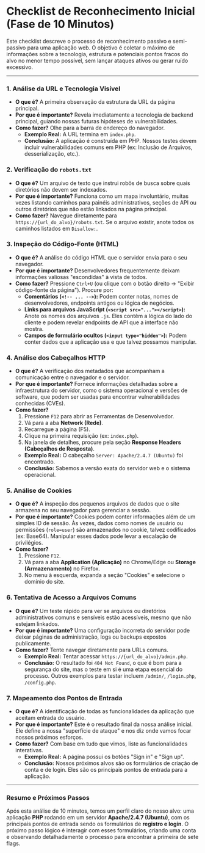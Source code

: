 # Checklist de Reconhecimento Inicial (Fase de 10 Minutos)

Este checklist descreve o processo de reconhecimento passivo e semi-passivo para uma aplicação web. O objetivo é coletar o máximo de informações sobre a tecnologia, estrutura e potenciais pontos fracos do alvo no menor tempo possível, sem lançar ataques ativos ou gerar ruído excessivo.

---

### 1. Análise da URL e Tecnologia Visível

*   **O que é?** A primeira observação da estrutura da URL da página principal.
*   **Por que é importante?** Revela imediatamente a tecnologia de backend principal, guiando nossas futuras hipóteses de vulnerabilidades.
*   **Como fazer?** Olhe para a barra de endereço do navegador.
    *   **Exemplo Real:** A URL termina em `index.php`.
    *   **Conclusão:** A aplicação é construída em PHP. Nossos testes devem incluir vulnerabilidades comuns em PHP (ex: Inclusão de Arquivos, desserialização, etc.).

### 2. Verificação do `robots.txt`

*   **O que é?** Um arquivo de texto que instrui robôs de busca sobre quais diretórios não devem ser indexados.
*   **Por que é importante?** Funciona como um mapa involuntário, muitas vezes listando caminhos para painéis administrativos, seções de API ou outros diretórios que não estão linkados na página principal.
*   **Como fazer?** Navegue diretamente para `https://{url_do_alvo}/robots.txt`. Se o arquivo existir, anote todos os caminhos listados em `Disallow:`.

### 3. Inspeção do Código-Fonte (HTML)

*   **O que é?** A análise do código HTML que o servidor envia para o seu navegador.
*   **Por que é importante?** Desenvolvedores frequentemente deixam informações valiosas "escondidas" à vista de todos.
*   **Como fazer?** Pressione `Ctrl+U` (ou clique com o botão direito -> "Exibir código-fonte da página"). Procure por:
    *   **Comentários (`<!-- ... -->`):** Podem conter notas, nomes de desenvolvedores, endpoints antigos ou lógica de negócios.
    *   **Links para arquivos JavaScript (`<script src="..."></script>`):** Anote os nomes dos arquivos `.js`. Eles contêm a lógica do lado do cliente e podem revelar endpoints de API que a interface não mostra.
    *   **Campos de formulário ocultos (`<input type="hidden">`):** Podem conter dados que a aplicação usa e que talvez possamos manipular.

### 4. Análise dos Cabeçalhos HTTP

*   **O que é?** A verificação dos metadados que acompanham a comunicação entre o navegador e o servidor.
*   **Por que é importante?** Fornece informações detalhadas sobre a infraestrutura do servidor, como o sistema operacional e versões de software, que podem ser usadas para encontrar vulnerabilidades conhecidas (CVEs).
*   **Como fazer?**
    1.  Pressione `F12` para abrir as Ferramentas de Desenvolvedor.
    2.  Vá para a aba **Network (Rede)**.
    3.  Recarregue a página (F5).
    4.  Clique na primeira requisição (ex: `index.php`).
    5.  Na janela de detalhes, procure pela seção **Response Headers (Cabeçalhos de Resposta)**.
    *   **Exemplo Real:** O cabeçalho `Server: Apache/2.4.7 (Ubuntu)` foi encontrado.
    *   **Conclusão:** Sabemos a versão exata do servidor web e o sistema operacional.

### 5. Análise de Cookies

*   **O que é?** A inspeção dos pequenos arquivos de dados que o site armazena no seu navegador para gerenciar a sessão.
*   **Por que é importante?** Cookies podem conter informações além de um simples ID de sessão. Às vezes, dados como nomes de usuário ou permissões (`role=user`) são armazenados no cookie, talvez codificados (ex: Base64). Manipular esses dados pode levar a escalação de privilégios.
*   **Como fazer?**
    1.  Pressione `F12`.
    2.  Vá para a aba **Application (Aplicação)** no Chrome/Edge ou **Storage (Armazenamento)** no Firefox.
    3.  No menu à esquerda, expanda a seção "Cookies" e selecione o domínio do site.

### 6. Tentativa de Acesso a Arquivos Comuns

*   **O que é?** Um teste rápido para ver se arquivos ou diretórios administrativos comuns e sensíveis estão acessíveis, mesmo que não estejam linkados.
*   **Por que é importante?** Uma configuração incorreta do servidor pode deixar páginas de administração, logs ou backups expostos publicamente.
*   **Como fazer?** Tente navegar diretamente para URLs comuns.
    *   **Exemplo Real:** Tentar acessar `https://{url_do_alvo}/admin.php`.
    *   **Conclusão:** O resultado foi `404 Not Found`, o que é bom para a segurança do site, mas o teste em si é uma etapa essencial do processo. Outros exemplos para testar incluem `/admin/`, `/login.php`, `/config.php`.

### 7. Mapeamento dos Pontos de Entrada

*   **O que é?** A identificação de todas as funcionalidades da aplicação que aceitam entrada do usuário.
*   **Por que é importante?** Este é o resultado final da nossa análise inicial. Ele define a nossa "superfície de ataque" e nos diz onde vamos focar nossos próximos esforços.
*   **Como fazer?** Com base em tudo que vimos, liste as funcionalidades interativas.
    *   **Exemplo Real:** A página possui os botões "Sign in" e "Sign up".
    *   **Conclusão:** Nossos próximos alvos são os formulários de criação de conta e de login. Eles são os principais pontos de entrada para a aplicação.

---

### Resumo e Próximos Passos

Após esta análise de 10 minutos, temos um perfil claro do nosso alvo: uma aplicação **PHP** rodando em um servidor **Apache/2.4.7 (Ubuntu)**, com os principais pontos de entrada sendo os formulários de **registro e login**. O próximo passo lógico é interagir com esses formulários, criando uma conta e observando detalhadamente o processo para encontrar a primeira de sete flags.